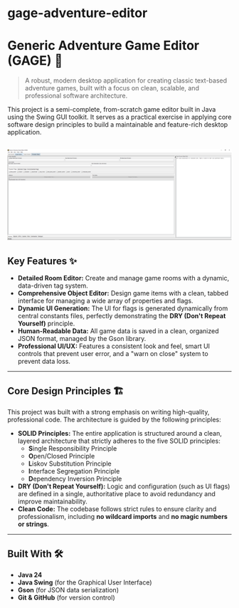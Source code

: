 # gage-adventure-editor
# Generic Adventure Game Editor (GAGE) 🧭

> A robust, modern desktop application for creating classic text-based adventure games, built with a focus on clean, scalable, and professional software architecture.

This project is a semi-complete, from-scratch game editor built in Java using the Swing GUI toolkit. It serves as a practical exercise in applying core software design principles to build a maintainable and feature-rich desktop application.

![GAGE Main Interface](https://github.com/UncleBrick/gage-adventure-editor/raw/main/images/GAGE-SCREENSHOT-MAIN-PANEL-MDI.PNG)
---

## Key Features ✨

* **Detailed Room Editor:** Create and manage game rooms with a dynamic, data-driven tag system.
* **Comprehensive Object Editor:** Design game items with a clean, tabbed interface for managing a wide array of properties and flags.
* **Dynamic UI Generation:** The UI for flags is generated dynamically from central constants files, perfectly demonstrating the **DRY (Don't Repeat Yourself)** principle.
* **Human-Readable Data:** All game data is saved in a clean, organized JSON format, managed by the Gson library.
* **Professional UI/UX:** Features a consistent look and feel, smart UI controls that prevent user error, and a "warn on close" system to prevent data loss.

---

## Core Design Principles 🏗️

This project was built with a strong emphasis on writing high-quality, professional code. The architecture is guided by the following principles:

* **SOLID Principles:** The entire application is structured around a clean, layered architecture that strictly adheres to the five SOLID principles:
    * **S**ingle Responsibility Principle
    * **O**pen/Closed Principle
    * **L**iskov Substitution Principle
    * **I**nterface Segregation Principle
    * **D**ependency Inversion Principle
* **DRY (Don't Repeat Yourself):** Logic and configuration (such as UI flags) are defined in a single, authoritative place to avoid redundancy and improve maintainability.
* **Clean Code:** The codebase follows strict rules to ensure clarity and professionalism, including **no wildcard imports** and **no magic numbers or strings**.

---

## Built With 🛠️

* **Java 24**
* **Java Swing** (for the Graphical User Interface)
* **Gson** (for JSON data serialization)
* **Git & GitHub** (for version control)
